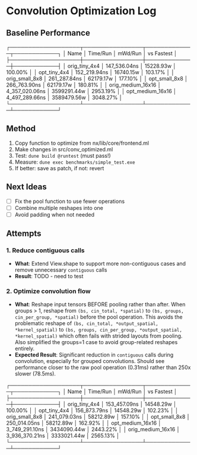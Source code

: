 # Convolution Optimization Log

## Baseline Performance

┌───────────────────┬────────────────┬─────────────┬────────────┐
│ Name              │       Time/Run │     mWd/Run │ vs Fastest │
├───────────────────┼────────────────┼─────────────┼────────────┤
│ orig_tiny_4x4     │   147_536.04ns │   15228.93w │    100.00% │
│ opt_tiny_4x4      │   152_219.94ns │   16740.15w │    103.17% │
│ orig_small_8x8    │   261_287.84ns │   62179.17w │    177.10% │
│ opt_small_8x8     │   266_763.90ns │   62179.17w │    180.81% │
│ orig_medium_16x16 │ 4_357_020.06ns │ 3599291.44w │   2953.19% │
│ opt_medium_16x16  │ 4_497_289.66ns │ 3589479.56w │   3048.27% │
└───────────────────┴────────────────┴─────────────┴────────────┘

## Method

1. Copy function to optimize from nx/lib/core/frontend.ml
2. Make changes in src/conv_optimized.ml
3. Test: `dune build @runtest` (must pass!)
4. Measure: `dune exec benchmarks/simple_test.exe`
5. If better: save as patch, if not: revert

## Next Ideas
- [ ] Fix the pool function to use fewer operations
- [ ] Combine multiple reshapes into one
- [ ] Avoid padding when not needed

## Attempts

### 1. Reduce contiguous calls
- **What**: Extend View.shape to support more non-contiguous cases and remove unnecessary `contiguous` calls
- **Result**: TODO - need to test

### 2. Optimize convolution flow
- **What**: Reshape input tensors BEFORE pooling rather than after. When groups > 1, reshape from `(bs, cin_total, *spatial)` to `(bs, groups, cin_per_group, *spatial)` before the pool operation. This avoids the problematic reshape of `(bs, cin_total, *output_spatial, *kernel_spatial)` to `(bs, groups, cin_per_group, *output_spatial, *kernel_spatial)` which often fails with strided layouts from pooling. Also simplified the groups=1 case to avoid group-related reshapes entirely.
- **Expected Result**: Significant reduction in `contiguous` calls during convolution, especially for grouped convolutions. Should see performance closer to the raw pool operation (0.31ms) rather than 250x slower (78.5ms).

┌───────────────────┬────────────────┬─────────────┬────────────┐
│ Name              │       Time/Run │     mWd/Run │ vs Fastest │
├───────────────────┼────────────────┼─────────────┼────────────┤
│ orig_tiny_4x4     │   153_457.09ns │   14548.29w │    100.00% │
│ opt_tiny_4x4      │   156_873.79ns │   14548.29w │    102.23% │
│ orig_small_8x8    │   241_079.03ns │   58212.89w │    157.10% │
│ opt_small_8x8     │   250_014.05ns │   58212.89w │    162.92% │
│ opt_medium_16x16  │ 3_749_291.10ns │ 3434090.44w │   2443.22% │
│ orig_medium_16x16 │ 3_936_370.21ns │ 3333021.44w │   2565.13% │
└───────────────────┴────────────────┴─────────────┴────────────┘
